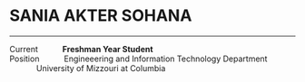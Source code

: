# SANIA AKTER SOHANA
---------------------
Current  &nbsp;&nbsp;&nbsp;&nbsp;&nbsp;&nbsp;&nbsp;&nbsp;&nbsp;&nbsp;**Freshman Year Student**   
Position &nbsp;&nbsp;&nbsp;&nbsp;&nbsp;&nbsp;&nbsp;&nbsp;&nbsp;&nbsp;Engineeering and Information Technology Department  
&nbsp;&nbsp;&nbsp;&nbsp;&nbsp;&nbsp;&nbsp;&nbsp;&nbsp;&nbsp;&nbsp;   University of Mizzouri at Columbia  
